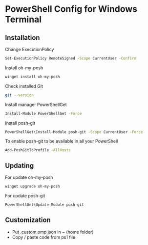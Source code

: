 # PowerShell Config for Windows Terminal

## Installation

Change ExecutionPolicy
```sh
Set-ExecutionPolicy RemoteSigned -Scope CurrentUser -Confirm
```

Install oh-my-posh
```sh
winget install oh-my-posh
```

Check installed Git
```sh
git --version
```

Install manager PowerShellGet
```sh
Install-Module PowerShellGet -Force
```

Install posh-git
```sh
PowerShellGet\Install-Module posh-git -Scope CurrentUser -Force
```

To enable posh-git to be available in all your PowerShell
```sh
Add-PoshGitToProfile -AllHosts
```


## Updating
For update oh-my-posh
```sh
winget upgrade oh-my-posh
```

For update posh-git
```sh
PowerShellGet\Update-Module posh-git
```


## Customization
- Put .custom.omp.json in ~ (home folder)
- Copy / paste code from ps1 file
